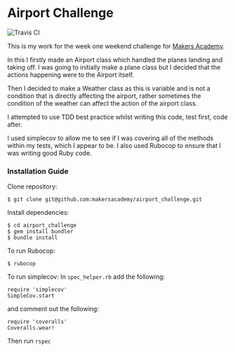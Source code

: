 # Airport Challenge

![Travis CI](https://travis-ci.org/kittysquee/airport_challenge.svg?branch=master)

This is my work for the week one weekend challenge for [Makers Academy](www.makersacademy.com).

In this I firstly made an Airport class which handled the planes landing and taking off. I was going to initially make a plane class but I decided that the actions happening were to the Airport itself.

Then I decided to make a Weather class as this is variable and is not a condition that is directly affecting the airport, rather sometimes the condition of the weather can affect the action of the airport class.

I attempted to use TDD best practice whilst writing this code, test first, code after.

I used simplecov to allow me to see if I was covering all of the methods within my tests, which I appear to be. I also used Rubocop to ensure that I was writing good Ruby code.

### Installation Guide

Clone repository:
```
$ git clone git@github.com:makersacademy/airport_challenge.git
```

Install dependencies:
```
$ cd airport_challenge
$ gem install bundler
$ bundle install
```

To run Rubocop:
```
$ rubocop
```

To run simplecov:
In `spec_helper.rb` add the following:
```
require 'simplecov'
SimpleCov.start
```
and comment out the following:
```
require 'coveralls'
Coveralls.wear!
```
Then run `rspec`
